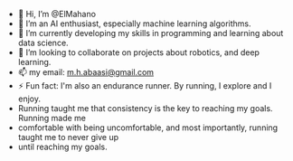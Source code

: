- 👋 Hi, I’m @ElMahano
- 👀 I’m an AI enthusiast, especially machine learning algorithms.
- 🌱 I’m currently developing my skills in programming and learning about data science.
- 💞️ I’m looking to collaborate on projects about robotics, and deep learning.
- 📫 my email: m.h.abaasi@gmail.com
- ⚡ Fun fact: I'm also an endurance runner. By running, I explore and I enjoy.
- Running taught me that consistency is the key to reaching my goals. Running made me
- comfortable with being uncomfortable, and most importantly, running taught me to never give up
- until reaching my goals.

<!---
ElMahano/ElMahano is a ✨ special ✨ repository because its `README.md` (this file) appears on your GitHub profile.
You can click the Preview link to take a look at your changes.
--->
